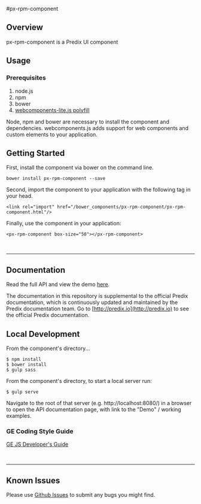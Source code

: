 #px-rpm-component

## Overview

px-rpm-component is a Predix UI component

## Usage

### Prerequisites
1. node.js
2. npm
3. bower
4. [webcomponents-lite.js polyfill](https://github.com/webcomponents/webcomponentsjs)

Node, npm and bower are necessary to install the component and dependencies. webcomponents.js adds support for web components and custom elements to your application.

## Getting Started

First, install the component via bower on the command line.

```
bower install px-rpm-component --save
```

Second, import the component to your application with the following tag in your head.

```
<link rel="import" href="/bower_components/px-rpm-component/px-rpm-component.html"/>
```

Finally, use the component in your application:

```
<px-rpm-component box-size="50"></px-rpm-component>
```

<br />
<hr />

## Documentation

Read the full API and view the demo [here](https://predixdev.github.io/px-rpm-component).

The documentation in this repository is supplemental to the official Predix documentation, which is continuously updated and maintained by the Predix documentation team. Go to [http://predix.io](http://predix.io)  to see the official Predix documentation.


## Local Development

From the component's directory...

```
$ npm install
$ bower install
$ gulp sass
```

From the component's directory, to start a local server run:

```
$ gulp serve
```

Navigate to the root of that server (e.g. http://localhost:8080/) in a browser to open the API documentation page, with link to the "Demo" / working examples.

### GE Coding Style Guide
[GE JS Developer's Guide](https://github.com/GeneralElectric/javascript)

<br />
<hr />

## Known Issues

Please use [Github Issues](https://github.com/PredixDev/px-rpm-component/issues) to submit any bugs you might find.
